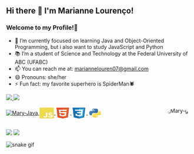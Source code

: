 ## Hi there 👋 I'm Marianne Lourenço!

### Welcome to my Profile!🐣

- 🌱 I’m currently focused on learning Java and Object-Oriented Programming, but i also want to study JavaScript and Python
- 📚 I’m a student of Science and Technology at the Federal University of ABC (UFABC) 
- 📫 You can reach me at: mariannelouren07@gmail.com
- 😄 Pronouns: she/her
- ⚡ Fun fact: my favorite superhero is SpiderMan🕷

<div>
<a href="https://github.com/MarysDev/">
  <img height="165cm" src="https://github-readme-stats-sigma-five.vercel.app/api?username=MarysDev&show_icons=true&theme=radical&hide_border=true&include_all_commits=true&count_private=true">
  <img height="165cm" src="https://github-readme-stats-sigma-five.vercel.app/api/top-langs/?username=MarysDev&layout=compact&theme=radical&hide_border=true&langs_count=5">
</div>
 
 <div style="display: inline_block"><br>
    <img align="center" alt="Mary-Java" height="30" width="40" src="https://cdn.jsdelivr.net/gh/devicons/devicon/icons/java/java-original.svg">
    <img align="center" alt="Mary-Js" height="30" width="40" src="https://raw.githubusercontent.com/devicons/devicon/master/icons/javascript/javascript-plain.svg">
    <img align="center" alt="Mary-HTML" height="30" width="40" src="https://raw.githubusercontent.com/devicons/devicon/master/icons/html5/html5-original.svg">
    <img align="center" alt="Mary-CSS" height="30" width="40" src="https://raw.githubusercontent.com/devicons/devicon/master/icons/css3/css3-original.svg">
    <img align="center" alt="Mary-Python" height="30" width="40" src="https://raw.githubusercontent.com/devicons/devicon/master/icons/python/python-original.svg">
    <img align="right" alt="Mary-gif" height="150" style="border-radius:50px;" src="https://cdn.discordapp.com/attachments/818613060390486020/1083502597224284230/Design_sem_nome.gif?width=676&height=676">
</div>
 </div>
 
 ##
 
 <div>
   <a href = "mailto:mariannelouren07@gmail.com"><img src="https://img.shields.io/badge/Gmail-D14836?style=for-the-badge&logo=gmail&logoColor=white" target="_blank"></a>
  <a href="https://www.linkedin.com/in/marianne-lourenço-de-souza-38794a248/" target="_blank"><img src="https://img.shields.io/badge/-LinkedIn-%230077B5?style=for-the-badge&logo=linkedin&logoColor=white" target="_blank"></a> 
 </div>
 

![snake gif](https://github.com/MarysDev/MarysDev/blob/output/github-contribution-grid-snake.svg)
